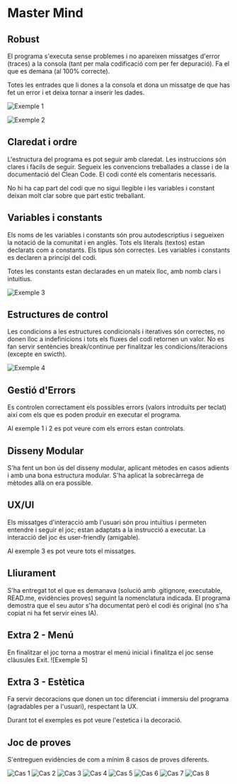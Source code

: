 # Master Mind

## Robust
El programa s'executa sense problemes i no apareixen missatges d'error (traces) a la consola (tant per mala codificació com per fer depuració). Fa el que es demana (al 100% correcte).

Totes les entrades que li dones a la consola  et dona un missatge de que has fet un error i et deixa tornar a inserir les dades.

![Exemple 1](/Imatges_Mastermind/Ejemplo%201.png)

![Exemple 2](/Imatges_Mastermind/Ejemplo%202.png)

## Claredat i ordre
L'estructura del programa es pot seguir amb claredat. Les instruccions són clares i fàcils de seguir. Segueix les convencions treballades a classe i de la documentació del Clean Code. El codi conté els comentaris necessaris.

No hi ha cap part del codi que no sigui llegible i les variables i constant deixan molt clar sobre que part estic treballant.

## Variables i constants

Els noms de les variables i constants són prou autodescriptius i segueixen la notació de la comunitat i en anglès. Tots els literals (textos) estan declarats com a constants. Els tipus són correctes. Les variables i constants es declaren a principi del codi.

Totes les constants estan declarades en un mateix lloc, amb nomb clars i intuitius.

![Exemple 3](/Imatges_Mastermind/Ejemplo%203.png)

## Estructures de control

Les condicions a les estructures condicionals i iteratives són correctes, no donen lloc a indefinicions i tots els fluxes del codi retornen un valor. No es fan servir sentències break/continue per finalitzar les condicions/iteracions (excepte en swicth).

![Exemple 4](/Imatges_Mastermind/Ejemplo%204.png)

## Gestió d'Errors

Es controlen correctament els possibles errors (valors introduïts per teclat) així com els que es poden produir en executar el programa.

Al exemple 1 i 2 es pot veure com els errors estan controlats.

## Disseny Modular

S'ha fent un bon ús del disseny modular, aplicant mètodes en casos adients i amb una bona estructura modular. S'ha aplicat la sobrecàrrega de mètodes allà on era possible.

## UX/UI

Els missatges d'interacció amb l'usuari són prou intuïtius i permeten entendre i seguir el joc; estan adaptats a la instrucció a executar. La interacció del joc és user-friendly (amigable).

Al exemple 3 es pot veure tots el missatges.
## Lliurament

S'ha entregat tot el que es demanava (solució amb .gitignore, executable, READ.me, evidències proves) seguint la nomenclatura indicada. El programa demostra que el seu autor s'ha documentat però el codi és original (no s'ha copiat ni ha fet servir eines IA).
## Extra 2 - Menú

En finalitzar el joc torna a mostrar el menú inicial i finalitza el joc sense clàusules Exit.
![Exemple 5]

## Extra 3 - Estètica
Fa servir decoracions que donen un toc diferenciat i immersiu del programa (agradables per a l'usuari), respectant la UX.

Durant tot el exemples es pot veure l'estetica i la decoració.
## Joc de proves
S'entreguen evidències de com a mínim 8 casos de proves diferents.

![Cas 1](/Imatges_Mastermind/Cas%20prova%201.png)
![Cas 2](/Imatges_Mastermind/Cas%20prova%202.png)
![Cas 3](/Imatges_Mastermind/Cas%20prova%203.png)
![Cas 4](/Imatges_Mastermind/Cas%20prova%204.png)
![Cas 5](/Imatges_Mastermind/Cas%20prova%205.png)
![Cas 6](/Imatges_Mastermind/Cas%20prova%206.png)
![Cas 7](/Imatges_Mastermind/Cas%20prova%207.png)
![Cas 8](/Imatges_Mastermind/Cas%20prova%208.png)
